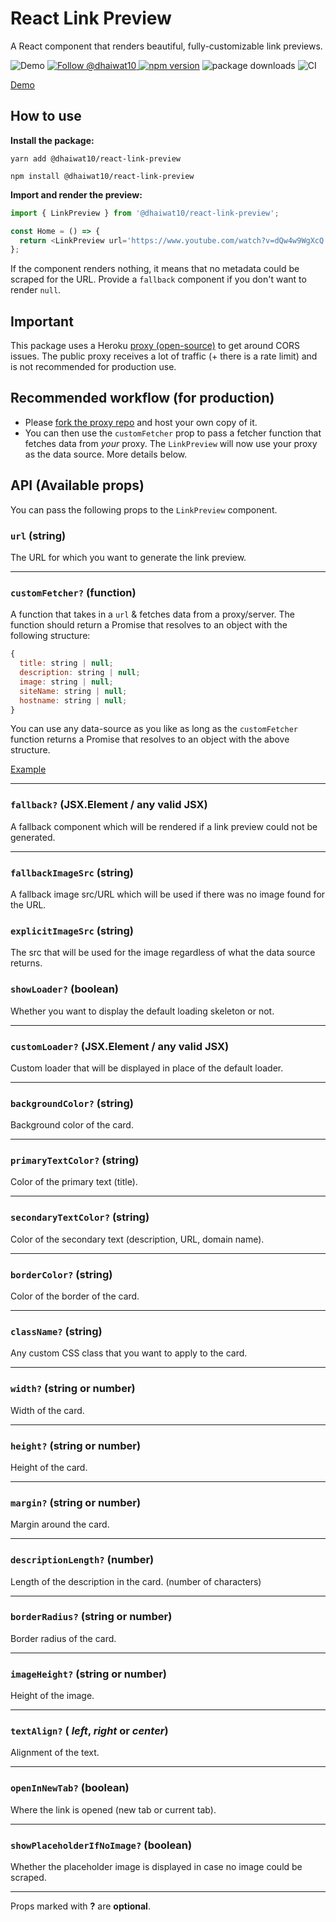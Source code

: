 # React Link Preview

A React component that renders beautiful, fully-customizable link previews.

![Demo](demo.gif)
<a href="https://twitter.com/intent/follow?screen_name=dhaiwat10">
<img src="https://img.shields.io/twitter/follow/dhaiwat10.svg?label=Follow%20@dhaiwat10" alt="Follow @dhaiwat10" />
</a>
[![npm version](https://badge.fury.io/js/%40dhaiwat10%2Freact-link-preview.svg)](https://badge.fury.io/js/%40dhaiwat10%2Freact-link-preview)
![package downloads](https://img.shields.io/npm/dt/@dhaiwat10/react-link-preview)
![CI](https://img.shields.io/github/workflow/status/dhaiwat10/react-link-preview/CI)

<a href="https://codesandbox.io/s/rlp-demo-90e1x?file=/src/App.js" target="_blank">Demo</a>

## How to use

**Install the package:**

`yarn add @dhaiwat10/react-link-preview`

`npm install @dhaiwat10/react-link-preview`

**Import and render the preview:**

```js
import { LinkPreview } from '@dhaiwat10/react-link-preview';

const Home = () => {
  return <LinkPreview url='https://www.youtube.com/watch?v=dQw4w9WgXcQ' width='400px' />;
};
```

If the component renders nothing, it means that no metadata could be scraped for the URL. Provide a `fallback` component if you don't want to render `null`.

## Important

This package uses a Heroku [proxy (open-source)](https://github.com/dhaiwat10/rlp-proxy) to get around CORS issues. The public proxy receives a lot of traffic (+ there is a rate limit) and is not recommended for production use.

## Recommended workflow (for production)

- Please [fork the proxy repo](https://github.com/dhaiwat10/rlp-proxy) and host your own copy of it.
- You can then use the `customFetcher` prop to pass a fetcher function that fetches data from _your_ proxy. The `LinkPreview` will now use your proxy as the data source. More details below.

## API (Available props)

You can pass the following props to the `LinkPreview` component.

### `url` (string)

The URL for which you want to generate the link preview.

<hr />

### `customFetcher?` (function)

A function that takes in a `url` & fetches data from a proxy/server. The function should return a Promise that resolves to an object with the following structure:

```js
{
  title: string | null;
  description: string | null;
  image: string | null;
  siteName: string | null;
  hostname: string | null;
}
```

You can use any data-source as you like as long as the `customFetcher` function returns a Promise that resolves to an object with the above structure.

[Example](src/components/LinkPreview/LinkPreview.stories.tsx#L54)

<hr />

### `fallback?` (JSX.Element / any valid JSX)

A fallback component which will be rendered if a link preview could not be generated.

<hr />

### `fallbackImageSrc` (string)

A fallback image src/URL which will be used if there was no image found for the URL.

### `explicitImageSrc` (string)

The src that will be used for the image regardless of what the data source returns.

### `showLoader?` (boolean)

Whether you want to display the default loading skeleton or not.

<hr />

### `customLoader?` (JSX.Element / any valid JSX)

Custom loader that will be displayed in place of the default loader.

<hr />

### `backgroundColor?` (string)

Background color of the card.

<hr />

### `primaryTextColor?` (string)

Color of the primary text (title).

<hr />

### `secondaryTextColor?` (string)

Color of the secondary text (description, URL, domain name).

<hr />

### `borderColor?` (string)

Color of the border of the card.

<hr />

### `className?` (string)

Any custom CSS class that you want to apply to the card.

<hr />

### `width?` (string or number)

Width of the card.

<hr />

### `height?` (string or number)

Height of the card.

<hr />

### `margin?` (string or number)

Margin around the card.

<hr />

### `descriptionLength?` (number)

Length of the description in the card. (number of characters)

<hr />

### `borderRadius?` (string or number)

Border radius of the card.

<hr />

### `imageHeight?` (string or number)

Height of the image.

<hr />

### `textAlign?` ( _left_, _right_ or _center_)

Alignment of the text.

<hr />

### `openInNewTab?` (boolean)

Where the link is opened (new tab or current tab).

<hr />

### `showPlaceholderIfNoImage?` (boolean)

Whether the placeholder image is displayed in case no image could be scraped.

___

Props marked with **?** are **optional**.

